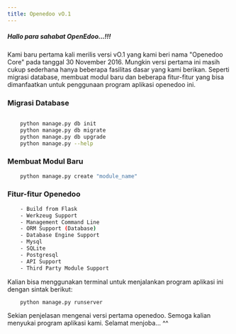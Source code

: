```yaml
---
title: Openedoo vO.1
---
```


##### Hallo para sahabat OpenEdoo...!!!

Kami baru pertama kali merilis versi vO.1 yang kami beri nama "Openedoo Core" pada tanggal 30 November 2016. Mungkin versi pertama ini masih cukup sederhana hanya beberapa fasilitas dasar yang kami berikan. Seperti migrasi database, membuat modul baru dan beberapa fitur-fitur yang bisa dimanfaatkan untuk penggunaan program aplikasi openedoo ini.

### Migrasi Database
```sh

	python manage.py db init
	python manage.py db migrate
	python manage.py db upgrade
	python manage.py --help 
```

### Membuat Modul Baru
```sh 
	python manage.py create "module_name" 
```

### Fitur-fitur Openedoo
```sh
	- Build from Flask
	- Werkzeug Support
	- Management Command Line
	- ORM Support (Database)
	- Database Engine Support
	- Mysql
	- SQLite
	- Postgresql
	- API Support
	- Third Party Module Support
```

Kalian bisa menggunakan terminal untuk menjalankan program aplikasi ini dengan sintak berikut:

```sh 
	python manage.py runserver 
```

Sekian penjelasan mengenai versi pertama openedoo. Semoga kalian menyukai program aplikasi kami. Selamat menjoba... ^^